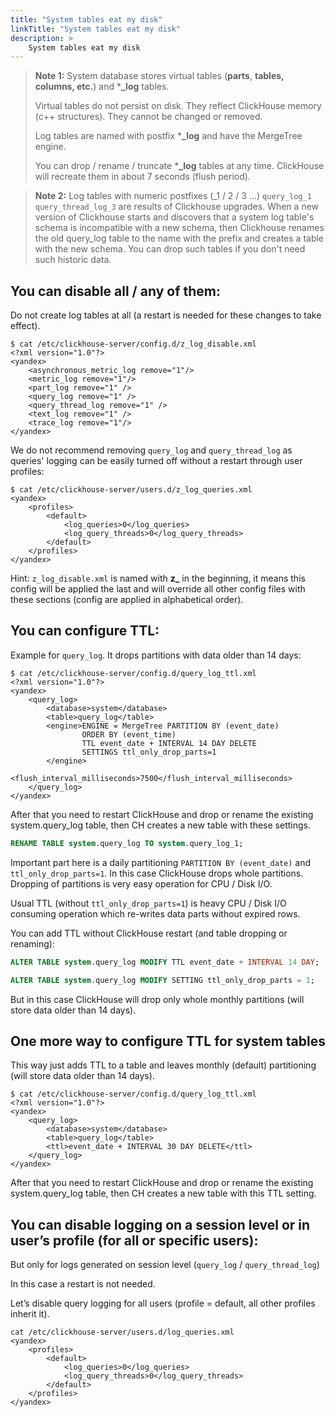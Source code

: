 ```yaml
---
title: "System tables eat my disk"
linkTitle: "System tables eat my disk"
description: >
    System tables eat my disk
---
```


> **Note 1:** System database stores virtual tables \(**parts**, **tables,** **columns, etc.**\) and \***\_log** tables.
>
> Virtual tables do not persist on disk. They reflect ClickHouse memory \(c++ structures\). They cannot be changed or removed.
>
> Log tables are named with postfix \***\_log** and have the MergeTree engine.
>
> You can drop / rename / truncate \***\_log** tables at any time. ClickHouse will recreate them in about 7 seconds \(flush period\).

> **Note 2:** Log tables with numeric postfixes \(\_1 / 2 / 3 ...\) `query_log_1 query_thread_log_3` are results of Clickhouse upgrades. When a new version of Clickhouse starts and discovers that a system log table's schema is incompatible with a new schema, then Clickhouse renames the old query\_log table to the name with the prefix and creates a table with the new schema. You can drop such tables if you don't need such historic data.

## You can disable all / any of them: <a id="Systemtableseatmydisk-Youcandisableall/anyofthem:"></a>

Do not create log tables at all \(a restart is needed for these changes to take effect\).

```markup
$ cat /etc/clickhouse-server/config.d/z_log_disable.xml
<?xml version="1.0"?>
<yandex>
    <asynchronous_metric_log remove="1"/>
    <metric_log remove="1"/>
    <part_log remove="1" />
    <query_log remove="1" />
    <query_thread_log remove="1" />
    <text_log remove="1" />
    <trace_log remove="1"/>
</yandex>
```

We do not recommend removing `query_log` and `query_thread_log` as queries' logging can be easily turned off without a restart through user profiles:

```markup
$ cat /etc/clickhouse-server/users.d/z_log_queries.xml
<yandex>
    <profiles>
        <default>
            <log_queries>0</log_queries>
            <log_query_threads>0</log_query_threads>
        </default>
    </profiles>
</yandex>
```

Hint: `z_log_disable.xml` is named with **z\_** in the beginning, it means this config will be applied the last and will override all other config files with these sections \(config are applied in alphabetical order\).

## You can configure TTL: <a id="Systemtableseatmydisk-YoucanconfigureTTL:"></a>

Example for `query_log`. It drops partitions with data older than 14 days:

```markup
$ cat /etc/clickhouse-server/config.d/query_log_ttl.xml
<?xml version="1.0"?>
<yandex>
    <query_log>
        <database>system</database>
        <table>query_log</table>
        <engine>ENGINE = MergeTree PARTITION BY (event_date) 
                ORDER BY (event_time) 
                TTL event_date + INTERVAL 14 DAY DELETE
                SETTINGS ttl_only_drop_parts=1
        </engine>
        <flush_interval_milliseconds>7500</flush_interval_milliseconds>
    </query_log>
</yandex>
```

After that you need to restart ClickHouse and drop or rename the existing system.query\_log table, then CH creates a new table with these settings.

```sql
RENAME TABLE system.query_log TO system.query_log_1;
```

Important part here is a daily partitioning `PARTITION BY (event_date)` and `ttl_only_drop_parts=1`. In this case ClickHouse drops whole partitions. Dropping of partitions is very easy operation for CPU / Disk I/O.

Usual TTL \(without `ttl_only_drop_parts=1`\) is heavy CPU / Disk I/O consuming operation which re-writes data parts without expired rows.

You can add TTL without ClickHouse restart \(and table dropping or renaming\):

```sql
ALTER TABLE system.query_log MODIFY TTL event_date + INTERVAL 14 DAY;

ALTER TABLE system.query_log MODIFY SETTING ttl_only_drop_parts = 1;
```

But in this case ClickHouse will drop only whole monthly partitions \(will store data older than 14 days\).

## One more way to configure TTL for system tables <a id="Systemtableseatmydisk-OnemorewaytoconfigureTTLforsystemtables"></a>

This way just adds TTL to a table and leaves monthly \(default\) partitioning \(will store data older than 14 days\).

```markup
$ cat /etc/clickhouse-server/config.d/query_log_ttl.xml
<?xml version="1.0"?>
<yandex>
    <query_log>
        <database>system</database>
        <table>query_log</table>
        <ttl>event_date + INTERVAL 30 DAY DELETE</ttl>
    </query_log>
</yandex>
```

After that you need to restart ClickHouse and drop or rename the existing system.query\_log table, then CH creates a new table with this TTL setting.

## You can disable logging on a session level or in user’s profile \(for all or specific users\): <a id="Systemtableseatmydisk-Youcandisableloggingonasessionlevelorinuser&#x2019;sprofile(forallorspecificusers):"></a>

But only for logs generated on session level \(`query_log` / `query_thread_log`\)

In this case a restart is not needed.

Let’s disable query logging for all users \(profile = default, all other profiles inherit it\).

```markup
cat /etc/clickhouse-server/users.d/log_queries.xml
<yandex>
    <profiles>
        <default>
            <log_queries>0</log_queries>
            <log_query_threads>0</log_query_threads>
        </default>
    </profiles>
</yandex>
```



